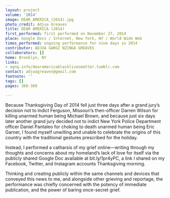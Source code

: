 ```yaml
---
layout: project
volume: '2014'
image: DEAR_AMERICA_(2014).jpg
photo_credit: Adjua Greaves
title: DEAR AMERICA (2014)
first_performed: first performed on November 27, 2014
place: Google Docs / Internet, New York, NY / World Wide Web
times_performed: ongoing performance for nine days in 2014
contributor: ADJUA GARGI NZINGA GREAVES
collaborators: []
home: Brooklyn, NY
links:
- agng.info/dearamericablacklivesmatter.tumblr.com
contact: adjuagreaves@gmail.com
footnote: ''
tags: []
pages: 368-369

---
```


Because Thanksgiving Day of 2014 fell just three days after a grand jury’s decision not to indict Ferguson, Missouri’s then-officer Darren Wilson for killing unarmed human being Michael Brown, and because just six days later another grand jury decided not to indict New York Police Department officer Daniel Pantaleo for choking to death unarmed human being Eric Garner, I found myself unwilling and unable to celebrate the origins of this country with the traditional gestures prescribed for the holiday.

Instead, I performed a catharsis of my grief online—writing through my thoughts and concerns about my homeland’s lack of love for itself via the publicly shared Google Doc available at bit.ly/1pr4yPC, a link I shared on my Facebook, Twitter, and Instagram accounts Thanksgiving morning.

Thinking and creating publicly within the same channels and devices that conveyed this news to me, and alongside other grieving and reportage, the performance was chiefly concerned with the potency of immediate publication, and the power of baring once-secret grief.
